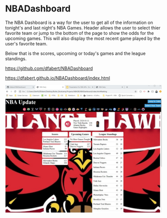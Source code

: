 # NBADashboard

The NBA Dashboard is a way for the user to get all of the information on tonight's and last night's NBA Games.  Header allows the user to select thier favorite team or jump to the bottom of the page to show the odds for the upcoming games.  This will also display the most recent game played by the user's favorite team.  

Below that is the scores, upcoming or today's games and the league standings.  


https://github.com/dfabert/NBADashboard

https://dfabert.github.io/NBADashboard/index.html

![deployed image](assets/NBADB_Deployed.jpg)